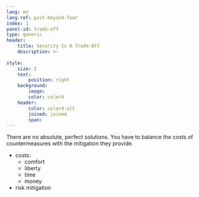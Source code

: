 ```yaml
---
lang: en
lang-ref: post-beyond-fear
index: 1
panel-id: trade-off
type: generic
header:
    title: Security Is A Trade-Off
    description: >-
        
style:
    size: 2
    text:
        position: right
    background:
        image:
        color: color4
    header:
        color: color4-alt
        joined: joined
        span:
---
```

There are no absolute, perfect solutions.
You have to balance the costs of countermeasures with the mitigation they provide.
- costs:
    - comfort
    - liberty
    - time
    - money
- risk mitigation
